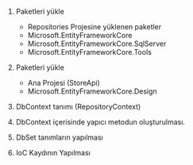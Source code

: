 1. Paketleri yükle
    * Repositories Projesine yüklenen paketler 
    * Microsoft.EntityFrameworkCore
    * Microsoft.EntityFrameworkCore.SqlServer
    * Microsoft.EntityFrameworkCore.Tools
2. Paketleri yükle
    * Ana Projesi (StoreApi)
    * Microsoft.EntityFrameworkCore.Design

3. DbContext tanımı (RepositoryContext)
4. DbContext içerisinde yapıcı metodun oluşturulması.
5. DbSet<T> tanımların yapılması
6. IoC Kaydının Yapılması